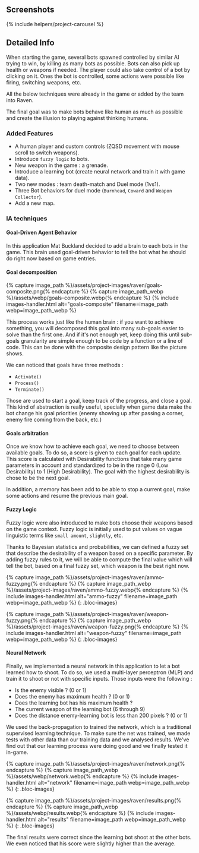 <!--- Grégoire Boiron <gregoire.boiron@gmail.com> --->
<!--- Copyright (c) 2018-2019 Gregoire Boiron  All Rights Reserved. --->

Screenshots
--------------------
{% include helpers/project-carousel %}

Detailed Info
--------------------
When starting the game, several bots spawned controlled by similar AI trying to win, by killing as many bots as possible.
Bots can also pick up health or weapons if needed. The player could also take control of a bot by clicking on it.
Ones the bot is controlled, some actions were possible like firing, switching weapons, etc.
        
All the below techniques were already in the game or added by the team into Raven.

The final goal was to make bots behave like human as much as possible and create the illusion to playing against thinking humans.

### Added Features
* A human player and custom controls (ZQSD movement with mouse scroll to switch weapons).
* Introduce `fuzzy logic` to bots.
* New weapon in the game : a grenade.
* Introduce a learning bot (create neural network and train it with game data).
* Two new modes : team death-match and Duel mode (1vs1).
* Three Bot behaviors for duel mode (`Burnhead`, `Coward` and `Weapon Collector`).
* Add a new map.

### IA techniques
#### Goal-Driven Agent Behavior
In this application Mat Buckland decided to add a brain to each bots in the game. 
This brain used goal-driven behavior to tell the bot what he should do right now based on game entries.

#### Goal decomposition
{% capture image_path %}/assets/project-images/raven/goals-composite.png{% endcapture %}
{% capture image_path_webp %}/assets/webp/goals-composite.webp{% endcapture %}
{% include images-handler.html alt="goals-composite" filename=image_path webp=image_path_webp %}

This process works just like the human brain : if you want to achieve something, you will decomposed this goal into many sub-goals easier to solve than the first one. 
And if it's not enough yet, keep doing this until sub-goals granularity are simple enough to be code by a function or a line of code. 
This can be done with the composite design pattern like the picture shows.

We can noticed that goals have three methods :
* `Activate()`
* `Process()`
* `Terminate()`

Those are used to start a goal, keep track of the progress, and close a goal. 
This kind of abstraction is really useful, specially when game data make the bot change his goal priorities (enemy showing up after passing a corner, enemy fire coming from the back, etc.)

#### Goals arbitration
Once we know how to achieve each goal, we need to choose between available goals. To do so, a score is given to each goal for each update. 
This score is calculated with Desirability functions that take many game parameters in account and standardized to be in the range 0 (Low Desirability) to 1 (High Desirability). 
The goal with the highest desirability is chose to be the next goal.

In addition, a memory has been add to be able to stop a current goal, make some actions and resume the previous main goal.

#### Fuzzy Logic
Fuzzy logic were also introduced to make bots choose their weapons based on the game context. 
Fuzzy logic is initially used to put values on vague linguistic terms like `small amount`, `slightly`, etc.

Thanks to Bayesian statistics and probabilities, we can defined a fuzzy set that describe the desirability of a weapon based on a specific parameter. 
By adding fuzzy rules to it, we will be able to compute the final value which will tell the bot, based on a final fuzzy set, which weapon is the best right now.

{% capture image_path %}/assets/project-images/raven/ammo-fuzzy.png{% endcapture %}
{% capture image_path_webp %}/assets/project-images/raven/ammo-fuzzy.webp{% endcapture %}
{% include images-handler.html alt="ammo-fuzzy" filename=image_path webp=image_path_webp %}
{: .bloc-images}

{% capture image_path %}/assets/project-images/raven/weapon-fuzzy.png{% endcapture %}
{% capture image_path_webp %}/assets/project-images/raven/weapon-fuzzy.png{% endcapture %}
{% include images-handler.html alt="weapon-fuzzy" filename=image_path webp=image_path_webp %}
{: .bloc-images}

#### Neural Network
Finally, we implemented a neural network in this application to let a bot learned how to shoot. 
To do so, we used a multi-layer perceptron (MLP) and train it to shoot or not with specific inputs. 
Those inputs were the following :
* Is the enemy visible ? (0 or 1)
* Does the enemy has maximum health ? (0 or 1)
* Does the learning bot has his maximum health ?
* The current weapon of the learning bot (6 through 9)
* Does the distance enemy-learning bot is less than 200 pixels ? (0 or 1)

We used the back-propagation to trained the network, which is a traditional supervised learning technique. 
To make sure the net was trained, we made tests with other data than our training data and we analysed results. 
We've find out that our learning process were doing good and we finally tested it in-game.

{% capture image_path %}/assets/project-images/raven/network.png{% endcapture %}
{% capture image_path_webp %}/assets/webp/network.webp{% endcapture %}
{% include images-handler.html alt="network" filename=image_path webp=image_path_webp %}
{: .bloc-images}

{% capture image_path %}/assets/project-images/raven/results.png{% endcapture %}
{% capture image_path_webp %}/assets/webp/results.webp{% endcapture %}
{% include images-handler.html alt="results" filename=image_path webp=image_path_webp %}
{: .bloc-images}

The final results were correct since the learning bot shoot at the other bots. 
We even noticed that his score were slightly higher than the average.
